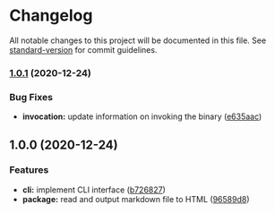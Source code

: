 # Changelog

All notable changes to this project will be documented in this file. See [standard-version](https://github.com/conventional-changelog/standard-version) for commit guidelines.

### [1.0.1](https://github.com/simplymichael/markdown-viewer/compare/v1.0.0...v1.0.1) (2020-12-24)


### Bug Fixes

* **invocation:** update information on invoking the binary ([e635aac](https://github.com/simplymichael/markdown-viewer/commit/e635aac5447aaca49eb65072d38e661df1aa7e3c))

## 1.0.0 (2020-12-24)


### Features

* **cli:** implement CLI interface ([b726827](https://github.com/simplymichael/markdown-viewer/commit/b726827bbd7cd79ac65577b2763cfc768595293f))
* **package:** read and output markdown file to HTML ([96589d8](https://github.com/simplymichael/markdown-viewer/commit/96589d8fd8e7eef9cdc873fa109255ee21b194b0))
